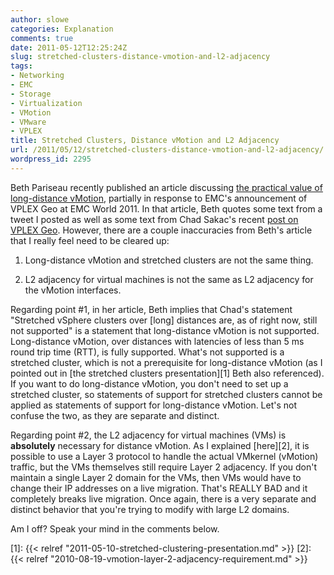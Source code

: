 ```yaml
---
author: slowe
categories: Explanation
comments: true
date: 2011-05-12T12:25:24Z
slug: stretched-clusters-distance-vmotion-and-l2-adjacency
tags:
- Networking
- EMC
- Storage
- Virtualization
- VMotion
- VMware
- VPLEX
title: Stretched Clusters, Distance vMotion and L2 Adjacency
url: /2011/05/12/stretched-clusters-distance-vmotion-and-l2-adjacency/
wordpress_id: 2295
---
```


Beth Pariseau recently published an article discussing [the practical value of long-distance vMotion](http://itknowledgeexchange.techtarget.com/server-virtualization/long-distance-vmotion-inches-toward-realitywho-will-use-it/), partially in response to EMC's announcement of VPLEX Geo at EMC World 2011. In that article, Beth quotes some text from a tweet I posted as well as some text from Chad Sakac's recent [post on VPLEX Geo](http://virtualgeek.typepad.com/virtual_geek/2011/05/vplex-geo-awesomesauce.html). However, there are a couple inaccuracies from Beth's article that I really feel need to be cleared up:

1. Long-distance vMotion and stretched clusters are not the same thing.

2. L2 adjacency for virtual machines is not the same as L2 adjacency for the vMotion interfaces.

Regarding point #1, in her article, Beth implies that Chad's statement "Stretched vSphere clusters over [long] distances are, as of right now, still not supported" is a statement that long-distance vMotion is not supported. Long-distance vMotion, over distances with latencies of less than 5 ms round trip time (RTT), is fully supported. What's not supported is a stretched cluster, which is not a prerequisite for long-distance vMotion (as I pointed out in [the stretched clusters presentation][1] Beth also referenced). If you want to do long-distance vMotion, you don't need to set up a stretched cluster, so statements of support for stretched clusters cannot be applied as statements of support for long-distance vMotion. Let's not confuse the two, as they are separate and distinct.

Regarding point #2, the L2 adjacency for virtual machines (VMs) is **absolutely** necessary for distance vMotion. As I explained [here][2], it is possible to use a Layer 3 protocol to handle the actual VMkernel (vMotion) traffic, but the VMs themselves still require Layer 2 adjacency. If you don't maintain a single Layer 2 domain for the VMs, then VMs would have to change their IP addresses on a live migration. That's REALLY BAD and it completely breaks live migration. Once again, there is a very separate and distinct behavior that you're trying to modify with large L2 domains.

Am I off? Speak your mind in the comments below.

[1]: {{< relref "2011-05-10-stretched-clustering-presentation.md" >}}
[2]: {{< relref "2010-08-19-vmotion-layer-2-adjacency-requirement.md" >}}
